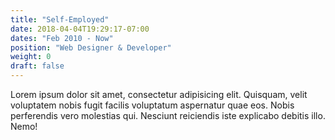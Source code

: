 ```yaml
---
title: "Self-Employed"
date: 2018-04-04T19:29:17-07:00
dates: "Feb 2010 - Now"
position: "Web Designer & Developer"
weight: 0
draft: false
---
```


Lorem ipsum dolor sit amet, consectetur adipisicing elit. Quisquam, velit voluptatem nobis fugit facilis voluptatum aspernatur quae eos. Nobis perferendis vero molestias qui. Nesciunt reiciendis iste explicabo debitis illo. Nemo!
